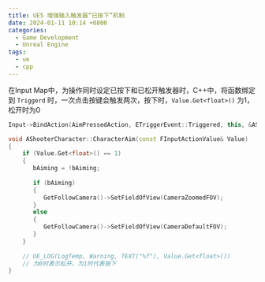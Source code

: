 ```yaml
---
title: UE5 增强输入触发器“已按下”机制
date: 2024-01-11 10:14 +0800
categories:
  - Game Development
  - Unreal Engine
tags:
  - ue
  - cpp
---
```

在Input Map中，为操作同时设定已按下和已松开触发器时，C++中，将函数绑定到 `Triggerd` 时，一次点击按键会触发两次，按下时，`Value.Get<float>()` 为1，松开时为0

```c++
Input->BindAction(AimPressedAction, ETriggerEvent::Triggered, this, &AShooterCharacter::CharacterAim);
```

```c++
void AShooterCharacter::CharacterAim(const FInputActionValue& Value)  
{  
    if (Value.Get<float>() == 1)  
    {  
       bAiming = !bAiming;  
  
       if (bAiming)  
       {  
          GetFollowCamera()->SetFieldOfView(CameraZoomedFOV);  
       }  
       else  
       {  
          GetFollowCamera()->SetFieldOfView(CameraDefaultFOV);  
       }  
    }  
  
    // UE_LOG(LogTemp, Warning, TEXT("%f"), Value.Get<float>())  
    // 为0时表示松开，为1时代表按下  
}
```